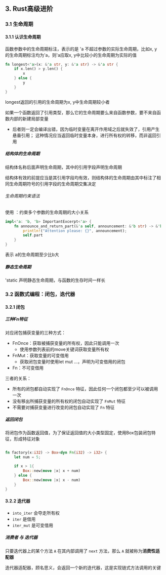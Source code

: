 ## 3. Rust高级进阶

### 3.1 生命周期

#### 3.1.1 认识生命周期

函数参数中的生命周期标注，表示的是 'a 不超过参数的实际生命周期，比如x, y的生命周期标注均为'a，则'a应取x, y中比较小的生命周期为实际的值

```rust
fn longest<'a>(x: &'a str, y: &'a str) -> &'a str {
    if x.len() > y.len() {
        x
    } else {
        y
    }
}
```

longest返回的引用的生命周期为x, y中生命周期较小者



如果一个函数返回了引用类型，那么它的生命周期要么来自函数参数，要不来自函数内部的新建局部变量

- 后者则一定会编译出错，因为临时变量在离开作用域之后就失效了，引用产生悬垂引用； 这种情况应当返回临时变量本身，进行所有权的转移，而非返回引用



##### 结构体的生命周期

结构体名称后面声明生命周期，其中的引用字段声明生命周期

结构体有效的前提应当是其引用字段均有效，则结构体的生命周期由其中标注了相同生命周期符号的引用字段的生命周期交集决定

###### 生命周期约束语法

使用 ：约束多个参数的生命周期的大小关系

```rust
impl<'a: 'b, 'b> ImportantExcerpt<'a> {
    fn announce_and_return_part(&'a self, announcement: &'b str) -> &'b str {
        println!("Attention please: {}", announcement);
        self.part
    }
}
```

表示 a的生命周期至少比b大



##### 静态生命周期 

'static 声明静态生命周期，与函数的生存时间一样长



### 3.2 函数式编程：闭包，迭代器

#### 3.2.1 闭包

##### 三种Fn特征

对应闭包捕获变量的三种方式：

- FnOnce：获取被捕获变量的所有权，因此只能调用一次
  - 使用参数列表前的move关键词获取变量所有权
- FnMut：获取变量的可变借用
  - 获取闭包变量时使用let mut ...，声明为可变借用的闭包
- Fn：不可变借用

三者的关系：

- 所有的闭包都自动实现了 `FnOnce` 特征，因此任何一个闭包都至少可以被调用一次
- 没有移出所捕获变量的所有权的闭包自动实现了 `FnMut` 特征
- 不需要对捕获变量进行改变的闭包自动实现了 `Fn` 特征



##### 返回闭包

将闭包作为函数返回值，为了保证返回值的大小类型固定，使用Box包装闭包特征，形成特征对象

```rust

fn factory(x:i32) -> Box<dyn Fn(i32) -> i32> {
    let num = 5;

    if x > 1{
        Box::new(move |x| x + num)
    } else {
        Box::new(move |x| x - num)
    }
}
```



#### 3.2.2 迭代器

- `into_iter` 会夺走所有权
- `iter` 是借用
- `iter_mut` 是可变借用

##### 消费者 与 迭代器

只要迭代器上的某个方法 `A` 在其内部调用了 `next` 方法，那么 `A` 就被称为**消费性适配器**

迭代器适配器，顾名思义，会返回一个新的迭代器，这是实现链式方法调用的关键